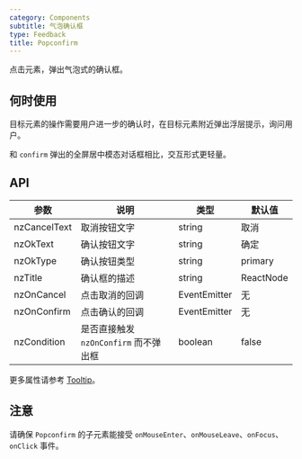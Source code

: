 ```yaml
---
category: Components
subtitle: 气泡确认框
type: Feedback
title: Popconfirm
---
```


点击元素，弹出气泡式的确认框。

## 何时使用

目标元素的操作需要用户进一步的确认时，在目标元素附近弹出浮层提示，询问用户。

和 `confirm` 弹出的全屏居中模态对话框相比，交互形式更轻量。

## API

| 参数 | 说明 | 类型 | 默认值 |
| --- | --- | --- | --- |
| nzCancelText | 取消按钮文字 | string | 取消 |
| nzOkText | 确认按钮文字 | string | 确定 |
| nzOkType | 确认按钮类型 | string | primary |
| nzTitle | 确认框的描述 | string | ReactNode | 无 |
| nzOnCancel | 点击取消的回调 | EventEmitter | 无 |
| nzOnConfirm | 点击确认的回调 | EventEmitter | 无 |
| nzCondition | 是否直接触发 `nzOnConfirm` 而不弹出框 | boolean | false |

更多属性请参考 [Tooltip](/components/tooltip/zh#api)。

## 注意

请确保 `Popconfirm` 的子元素能接受 `onMouseEnter`、`onMouseLeave`、`onFocus`、`onClick` 事件。
